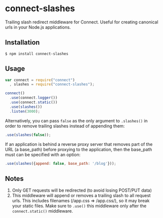 connect-slashes
===============

Trailing slash redirect middleware for Connect. Useful for creating canonical urls in your Node.js applications.

## Installation

```
$ npm install connect-slashes
```

## Usage

```javascript
var connect = require("connect")
  , slashes = require("connect-slashes");

connect()
  .use(connect.logger())
  .use(connect.static())
  .use(slashes())
  .listen(3000); 
```

Alternatively, you can pass `false` as the only argument to `.slashes()` in order to remove trailing slashes instead of appending them:

```javascript
.use(slashes(false));
``` 

If an application is behind a reverse proxy server that removes part of the URL (a base_path) before proxying to the application, then the base_path must can be specified with an option:

```javascript
.use(slashes({append: false, base_path: '/blog'}));
```

## Notes

1. Only GET requests will be redirected (to avoid losing POST/PUT data)
2. This middleware will append or removes a trailing slash to all request urls. This includes filenames (/app.css => /app.css/), so it may break your static files. Make sure to `.use()` this middleware only after the `connect.static()` middleware. 